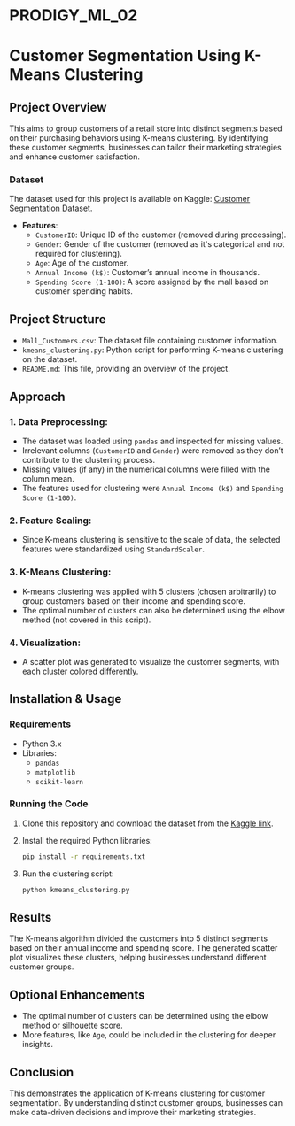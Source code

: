 # PRODIGY_ML_02


# Customer Segmentation Using K-Means Clustering

## Project Overview

This aims to group customers of a retail store into distinct segments based on their purchasing behaviors using K-means clustering. By identifying these customer segments, businesses can tailor their marketing strategies and enhance customer satisfaction.

### Dataset

The dataset used for this project is available on Kaggle: [Customer Segmentation Dataset](https://www.kaggle.com/datasets/vjchoudhary7/customer-segmentation-tutorial-in-python).

- **Features**:
  - `CustomerID`: Unique ID of the customer (removed during processing).
  - `Gender`: Gender of the customer (removed as it's categorical and not required for clustering).
  - `Age`: Age of the customer.
  - `Annual Income (k$)`: Customer’s annual income in thousands.
  - `Spending Score (1-100)`: A score assigned by the mall based on customer spending habits.

## Project Structure

- `Mall_Customers.csv`: The dataset file containing customer information.
- `kmeans_clustering.py`: Python script for performing K-means clustering on the dataset.
- `README.md`: This file, providing an overview of the project.

## Approach

### 1. Data Preprocessing:
- The dataset was loaded using `pandas` and inspected for missing values.
- Irrelevant columns (`CustomerID` and `Gender`) were removed as they don’t contribute to the clustering process.
- Missing values (if any) in the numerical columns were filled with the column mean.
- The features used for clustering were `Annual Income (k$)` and `Spending Score (1-100)`.

### 2. Feature Scaling:
- Since K-means clustering is sensitive to the scale of data, the selected features were standardized using `StandardScaler`.

### 3. K-Means Clustering:
- K-means clustering was applied with 5 clusters (chosen arbitrarily) to group customers based on their income and spending score.
- The optimal number of clusters can also be determined using the elbow method (not covered in this script).

### 4. Visualization:
- A scatter plot was generated to visualize the customer segments, with each cluster colored differently.

## Installation & Usage

### Requirements

- Python 3.x
- Libraries:
  - `pandas`
  - `matplotlib`
  - `scikit-learn`

### Running the Code

1. Clone this repository and download the dataset from the [Kaggle link](https://www.kaggle.com/datasets/vjchoudhary7/customer-segmentation-tutorial-in-python).
   
2. Install the required Python libraries:
   ```bash
   pip install -r requirements.txt
   ```

3. Run the clustering script:
   ```bash
   python kmeans_clustering.py
   ```

## Results

The K-means algorithm divided the customers into 5 distinct segments based on their annual income and spending score. The generated scatter plot visualizes these clusters, helping businesses understand different customer groups.

## Optional Enhancements

- The optimal number of clusters can be determined using the elbow method or silhouette score.
- More features, like `Age`, could be included in the clustering for deeper insights.

## Conclusion

This demonstrates the application of K-means clustering for customer segmentation. By understanding distinct customer groups, businesses can make data-driven decisions and improve their marketing strategies.

